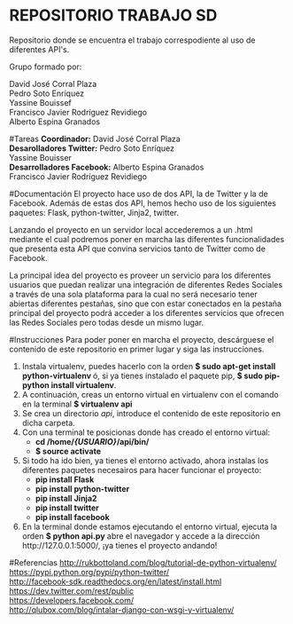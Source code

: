 ﻿# REPOSITORIO TRABAJO SD

Repositorio donde se encuentra el trabajo correspodiente al uso de diferentes API's.<br/>

Grupo formado por:<br/>

David José Corral Plaza<br/>
Pedro Soto Enríquez<br/>
Yassine Bouissef<br/>
Francisco Javier Rodríguez Revidiego<br/>
Alberto Espina Granados<br/>

#Tareas
<b>Coordinador:</b> David José Corral Plaza <br/>
<b>Desarolladores Twitter:</b> Pedro Soto Enríquez <br/> 
Yassine Bouisser<br>
<b>Desarrolladores Facebook:</b> Alberto Espina Granados <br/>
Francisco Javier Rodríguez Revidiego <br/>

#Documentación
El proyecto hace uso de dos API, la de Twitter y la de Facebook. Además de estas dos API, hemos hecho uso de los siguientes paquetes: Flask, python-twitter, Jinja2, twitter.

Lanzando el proyecto en un servidor local accederemos a un .html mediante el cual podremos poner en marcha las diferentes funcionalidades que presenta esta API que convina servicios tanto de Twitter como de Facebook.

La principal idea del proyecto es proveer un servicio para los diferentes usuarios que puedan realizar una integración de diferentes Redes Sociales a través de una sola plataforma para la cual no será necesario tener abiertas diferentes pestañas, sino que con estar conectados en la pestaña principal del proyecto podrá acceder a los diferentes servicios que ofrecen las Redes Sociales pero todas desde un mismo lugar.

#Instrucciones
Para poder poner en marcha el proyecto, descárguese el contenido de este repositorio en primer lugar y siga las instrucciones.
<ol>
<li>Instala virtualenv, puedes hacerlo con la orden <b>$ sudo apt-get install python-virtualenv </b> ó, si ya tienes instalado el paquete pip, <b>$ sudo pip-python install virtualenv</b>.</li>
<li>A continuación, creas un entorno virtual en virtualenv con el comando en la terminal <b>$ virtualenv api</b></li>
<li>Se crea un directorio <i>api</i>, introduce el contenido de este repositorio en dicha carpeta.</li>
<li>Con una terminal te posicionas donde has creado el entorno virtual:<ul><b>
<li>cd /home/<i>{USUARIO}</i>/api/bin/</li>
<li>$ source activate</li></b>
</ul>
</li>
<li>Si todo ha ido bien, ya tienes el entorno activado, ahora instalas los diferentes paquetes necesairos para hacer funcionar el proyecto:<ul><b>
<li>pip install Flask</li>
<li>pip install python-twitter</li>
<li>pip install Jinja2</li>
<li>pip install twitter</li>
<li>pip install facebook</li></b>
</ul>
</li>
<li>En la terminal donde estamos ejecutando el entorno virtual, ejecuta la orden <b>$ python api.py</b> abre el navegador y accede a la dirección http://127.0.0.1:5000/, ¡ya tienes el proyecto andando!</li>
</ol>

#Referencias
http://rukbottoland.com/blog/tutorial-de-python-virtualenv/<br/>
https://pypi.python.org/pypi/python-twitter/ <br/>
http://facebook-sdk.readthedocs.org/en/latest/install.html <br/>
https://dev.twitter.com/rest/public <br/>
https://developers.facebook.com/ <br/>
http://qlubox.com/blog/intalar-django-con-wsgi-y-virtualenv/ <br/>
